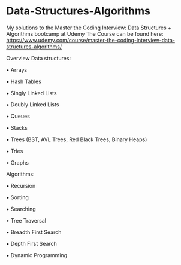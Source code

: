 # Data-Structures-Algorithms
My solutions to the Master the Coding Interview: Data Structures + Algorithms bootcamp at Udemy
The Course can be found here: https://www.udemy.com/course/master-the-coding-interview-data-structures-algorithms/

Overview
Data structures:

•	Arrays 

•	Hash Tables 

•	Singly Linked Lists 

•	Doubly Linked Lists 

•	Queues 

•	Stacks 

•	Trees (BST, AVL Trees, Red Black Trees, Binary Heaps) 

•	Tries 

•	Graphs 


Algorithms:

•	Recursion 

•	Sorting 

•	Searching 

•	Tree Traversal 

•	Breadth First Search 

•	Depth First Search 

•	Dynamic Programming

